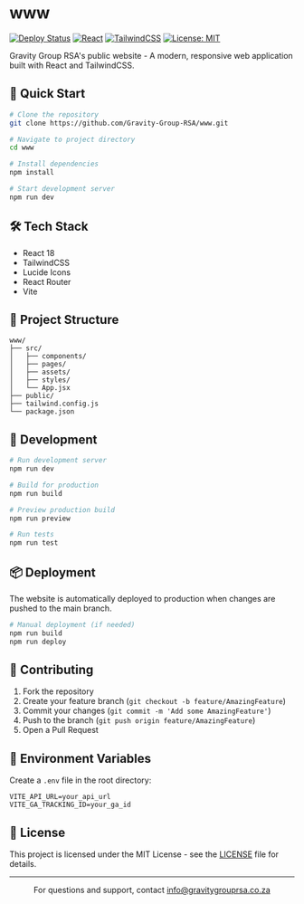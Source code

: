 # www

[![Deploy Status](https://img.shields.io/badge/deploy-active-success?style=for-the-badge)](https://gravitygrouprsa.co.za)
[![React](https://img.shields.io/badge/React-18-blue?style=for-the-badge&logo=react)](https://reactjs.org/)
[![TailwindCSS](https://img.shields.io/badge/TailwindCSS-3-38B2AC?style=for-the-badge&logo=tailwind-css)](https://tailwindcss.com)
[![License: MIT](https://img.shields.io/badge/License-MIT-yellow.svg?style=for-the-badge)](https://opensource.org/licenses/MIT)

Gravity Group RSA's public website - A modern, responsive web application built with React and TailwindCSS.

## 🚀 Quick Start

```bash
# Clone the repository
git clone https://github.com/Gravity-Group-RSA/www.git

# Navigate to project directory
cd www

# Install dependencies
npm install

# Start development server
npm run dev
```

## 🛠️ Tech Stack

- React 18
- TailwindCSS
- Lucide Icons
- React Router
- Vite

## 📁 Project Structure

```
www/
├── src/
│   ├── components/
│   ├── pages/
│   ├── assets/
│   ├── styles/
│   └── App.jsx
├── public/
├── tailwind.config.js
└── package.json
```

## 🔧 Development

```bash
# Run development server
npm run dev

# Build for production
npm run build

# Preview production build
npm run preview

# Run tests
npm run test
```

## 📦 Deployment

The website is automatically deployed to production when changes are pushed to the main branch.

```bash
# Manual deployment (if needed)
npm run build
npm run deploy
```

## 🤝 Contributing

1. Fork the repository
2. Create your feature branch (`git checkout -b feature/AmazingFeature`)
3. Commit your changes (`git commit -m 'Add some AmazingFeature'`)
4. Push to the branch (`git push origin feature/AmazingFeature`)
5. Open a Pull Request

## 📝 Environment Variables

Create a `.env` file in the root directory:

```env
VITE_API_URL=your_api_url
VITE_GA_TRACKING_ID=your_ga_id
```

## 📄 License

This project is licensed under the MIT License - see the [LICENSE](LICENSE) file for details.

---

<div align="center">

For questions and support, contact [info@gravitygrouprsa.co.za](mailto:info@gravitygrouprsa.co.za)

</div>
